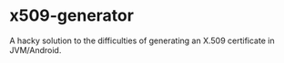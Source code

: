 # x509-generator

A hacky solution to the difficulties of generating an X.509 certificate in JVM/Android.
